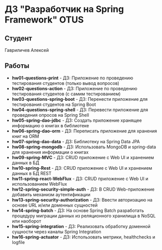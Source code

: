 # ДЗ "Разработчик на Spring Framework" OTUS
## Студент
Гавриличев Алексей<br>
## Работы
* **hw01-questions-print** - ДЗ: Приложение по проведению тестирования студентов (только вывод вопросов)
* **hw02-questions-action** - ДЗ: Приложение по проведению тестирования студентов (с самим тестированием)
* **hw03-questions-spring-boot** - ДЗ: Перенести приложение для тестирования студентов на Spring Boot
* **hw04-questions-spring-shell** - ДЗ: Перевести приложение для проведения опросов на Spring Shell
* **hw05-spring-dao-jdbc** - ДЗ: Создать приложение хранящее информацию о книгах в библиотеке
* **hw06-spring-dao-orm** - ДЗ: Переписать приложение для хранения книг на ORM
* **hw07-spring-dao-data** - ДЗ: Библиотеку на Spring Data JPA
* **hw08-spring-mongodb** - ДЗ: Использовать MongoDB и spring-data для хранения информации о книгах
* **hw09-spring-MVC** - ДЗ: CRUD приложение с Web UI и хранением данных в БД
* **hw10-spring-Rest** - ДЗ: CRUD приложение с Web UI и хранением данных в БД REST
* **hw11-spring-react-WebFlux** - ДЗ: CRUD приложение с Web UI и использованием WebFlux
* **hw12-spring-security-simple-auth** - ДЗ: В CRUD Web-приложение добавить механизм аутентификации
* **hw13-spring-security-authorization** - ДЗ: Ввести авторизацию на основе URL и/или доменных сущностей
* **hw14-spring-batch** - ДЗ: На основе Spring Batch разработать процедуру миграции данных из реляционного хранилища в NoSQL или наоборот
* **hw15-spring-integration** - ДЗ: Реализовать обработку доменной сущности через каналы Spring Integration
* **hw16-spring-actuator** - ДЗ: Использовать метрики, healthchecks и logfile

